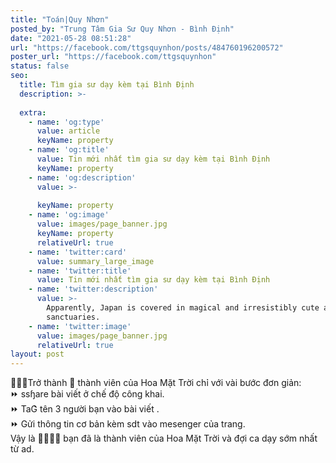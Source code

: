 ```yaml
---
title: "Toán|Quy Nhơn"
posted_by: "Trung Tâm Gia Sư Quy Nhơn - Bình Định"
date: "2021-05-28 08:51:28"
url: "https://facebook.com/ttgsquynhon/posts/484760196200572"
poster_url: "https://facebook.com/ttgsquynhon"
status: false
seo:
  title: Tìm gia sư dạy kèm tại Bình Định
  description: >-
    
  extra:
    - name: 'og:type'
      value: article
      keyName: property
    - name: 'og:title'
      value: Tin mới nhất tìm gia sư dạy kèm tại Bình Định
      keyName: property
    - name: 'og:description'
      value: >-
        
      keyName: property
    - name: 'og:image'
      value: images/page_banner.jpg
      keyName: property
      relativeUrl: true
    - name: 'twitter:card'
      value: summary_large_image
    - name: 'twitter:title'
      value: Tin mới nhất tìm gia sư dạy kèm tại Bình Định
    - name: 'twitter:description'
      value: >-
        Apparently, Japan is covered in magical and irresistibly cute animal
        sanctuaries.
    - name: 'twitter:image'
      value: images/page_banner.jpg
      relativeUrl: true
layout: post
---
```

🙋🙋🙋Trở thành 🙋 thành viên của Hoa Mặt Trời chỉ với vài bước đơn giản:<br>⏩ ssɧare bài viết ở chế độ công khai.<br>⏩ TaG͛ tên 3 người bạn vào bài viết .<br>⏩ Gửi thông tin cơ bản kèm sdt vào mesenger của trang.<br>Vậy là ️🎉️🎉️🎉️🎉 bạn đã là thành viên của Hoa Mặt Trời và đợi ca dạy sớm nhất từ ad.
